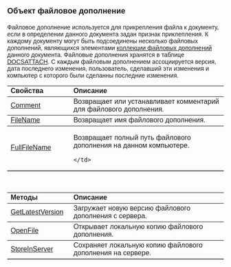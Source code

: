﻿<html>
<head>
<title>Data</title>
</head>

<body>

<h1><font size="4" face="Arial">Объект файловое дополнение</font></h1>

<p><font face="Arial">Файловое дополнение используется для 
прикрепления файла к документу, если в определении данного документа задан 
признак приклепления. К каждому документу могут быть подсоединены несколько 
файловых дополнений, являющихся элементами <a href="AsAttachmentCollection.html">
коллекции файловых дополнений</a> данного документа. Файловые дополнения 
хранятся в таблице <a href="../Database/DocsAttach.html">DOCSATTACH</a>. С каждым 
файловым дополнением ассоциируется версия, дата последнего изменения, 
пользователь, сделавший эти изменения и компьютер с которого были сделанны 
последние изменения.</font></p>

<table border="1" cellPadding="5" cols="2" frame="below" rules="rows">
  <tr vAlign="top">
    <td class="label" width="29%"><font face="Arial"><strong>Свойства</strong></font></td>
    <td class="label" width="71%"><font face="Arial"><strong>Описание</strong></font></td>
  </tr>
  <tr>
    <td width="29%"><font face="Arial"><a href="AsAttachment/Comment.html">
	Comment</a></font></td>
    <td width="71%"><font face="Arial">Возвращает или устанавливает 
	комментарий для файлового дополнения.</font></td>
  </tr>
  <tr>
    <td width="29%"><font face="Arial"><a href="AsAttachment/FileName.html">
	FileName</a></font></td>
    <td width="71%"><font face="Arial">Возвращает имя файлового 
	дополнения.</font></td>
  </tr>
  <tr>
    <td width="29%"><font face="Arial"><a href="AsAttachment/FullFileName.html">
	FullFileName</a></font></td>
    <td width="71%">

<p><font face="Arial">Возвращает полный путь файлового дополнения на 
данном компьютере.</font></p>

    </td>
  </tr>
</table>

<p>&nbsp;</p>

<table border="1" cellPadding="5" cols="2" frame="below" rules="rows">
  <tr vAlign="top">
    <td class="label" width="29%"><font face="Arial"><strong>Методы</strong></font></td>
    <td class="label" width="71%"><font face="Arial"><strong>Описание</strong></font></td>
  </tr>
  <tr>
    <td width="29%"><font face="Arial"><a href="AsAttachment/GetLatestVersion.html">
	GetLatestVersion</a></font></td>
    <td width="71%"><font face="Arial">Загружает новую версию 
	файлового дополнения с сервера. </font></td>
  </tr>
  <tr>
    <td width="29%"><font face="Arial"><a href="AsAttachment/OpenFile.html">
	OpenFile</a></font></td>
    <td width="71%"><font face="Arial">Открывает локальную копию 
	файлового дополнения.</font></td>
  </tr>
  <tr>
    <td width="29%"><font face="Arial"><a href="AsAttachment/StoreInServer.html">
	StoreInServer</a></font></td>
    <td width="71%"><font face="Arial">Сохраняет локальную копию 
	файлового дополнения на сервере.</font></td>
  </tr>
</table>
</body>
</html>
